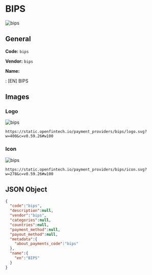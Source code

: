
# BIPS 
![bips](https://static.openfintech.io/payment_providers/bips/logo.svg?w=400&c=v0.59.26#w100)  

## General 
 
**Code:** `bips` 
 
**Vendor:** `bips` 
 
**Name:** 
 
:	[EN] BIPS 
 

## Images 

### Logo 
 
![bips](https://static.openfintech.io/payment_providers/bips/logo.svg?w=400&c=v0.59.26#w100)  

```
https://static.openfintech.io/payment_providers/bips/logo.svg?w=400&c=v0.59.26#w100
```  

### Icon 
 
![bips](https://static.openfintech.io/payment_providers/bips/icon.svg?w=278&c=v0.59.26#w100)  

```
https://static.openfintech.io/payment_providers/bips/icon.svg?w=278&c=v0.59.26#w100
```  

## JSON Object 

```json
{
  "code":"bips",
  "description":null,
  "vendor":"bips",
  "categories":null,
  "countries":null,
  "payment_method":null,
  "payout_method":null,
  "metadata":{
    "about_payments_code":"bips"
  },
  "name":{
    "en":"BIPS"
  }
}
```  
